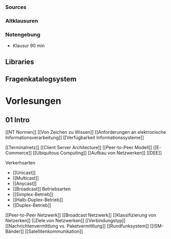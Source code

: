 

### Sources

### Altklausuren

### Notengebung
- Klausur 90 min

## Libraries


## Fragenkatalogsystem


# Vorlesungen
## 01 Intro
[[NT Normen]]
[[Von Zeichen zu Wissen]]
[[Anforderungen an elektronische Informationsverarbeitung]]
[[Verfügbarkeit Informationssysteme]]

[[Terminalnetz]]
[[Client Server Architecture]]
[[Peer-to-Peer Modell]]
[[E-Commerce]]
[[Ubiquitous Computing]]
[[Aufbau von Netzwerken]]
[[DEE]]

Verkerhsarten
- [[Unicast]]
- [[Multicast]]
- [[Anycast]]
- [[Broadcast]]
Betriebsarten
- [[Simplex-Betrieb]]
- [[Halb-Duplex-Betrieb]]
- [[Duplex-Betrieb]]

[[Peer-to-Peer Netzwerk]]
[[Broadcast Netzwerk]]
[[Klassifizierung von Netzerken]]
[[Ziele von Netzwerken]]
[[Verbindungstyp]]
[[Nachrichtenvermittlung vs. Paketvermittlung]]
[[Rundfunksystem]]
[[ISM-Bänder]]
[[Satellitenkommunikation]]